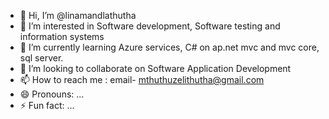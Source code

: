- 👋 Hi, I’m @linamandlathutha
- 👀 I’m interested in Software development, Software testing and information systems 
- 🌱 I’m currently learning Azure services, C# on ap.net mvc and mvc core, sql server.
- 💞️ I’m looking to collaborate on Software Application Development 
- 📫 How to reach me : email- mthuthuzelithutha@gmail.com
- 😄 Pronouns: ...
- ⚡ Fun fact: ...

<!---
linamandlathutha/linamandlathutha is a ✨ special ✨ repository because its `README.md` (this file) appears on your GitHub profile.
You can click the Preview link to take a look at your changes.
--->
